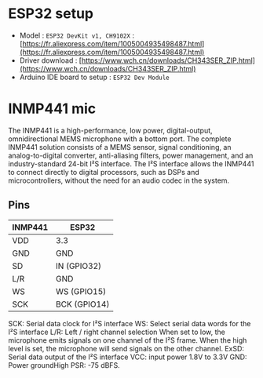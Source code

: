 # ESP32 setup
 - Model : `ESP32 DevKit v1, CH9102X` : [https://fr.aliexpress.com/item/1005004935498487.html](https://fr.aliexpress.com/item/1005004935498487.html)
 - Driver download : [https://www.wch.cn/downloads/CH343SER_ZIP.html](https://www.wch.cn/downloads/CH343SER_ZIP.html)
 - Arduino IDE board to setup : `ESP32 Dev Module`

# INMP441 mic
The INMP441 is a high-performance, low power, digital-output, omnidirectional MEMS microphone with a bottom port. The complete INMP441 solution consists of a MEMS sensor, signal conditioning, an analog-to-digital converter, anti-aliasing filters, power management, and an industry-standard 24-bit I²S interface. The I²S interface allows the INMP441 to connect directly to digital processors, such as DSPs and microcontrollers, without the need for an audio codec in the system.

## Pins
 
| INMP441 |  ESP32
| --------| ---------------
| VDD     |  3.3
| GND     |  GND
| SD      |  IN (GPIO32)
| L/R     |  GND
| WS      |  WS (GPIO15)
| SCK     |  BCK (GPIO14)


SCK: Serial data clock for I²S interface
WS: Select serial data words for the I²S interface
L/R: Left / right channel selection
        When set to low, the microphone emits signals on one channel of the I²S frame.
        When the high level is set, the microphone will send signals on the other channel.
ExSD: Serial data output of the I²S interface
VCC: input power 1.8V to 3.3V
GND: Power groundHigh PSR: -75 dBFS.